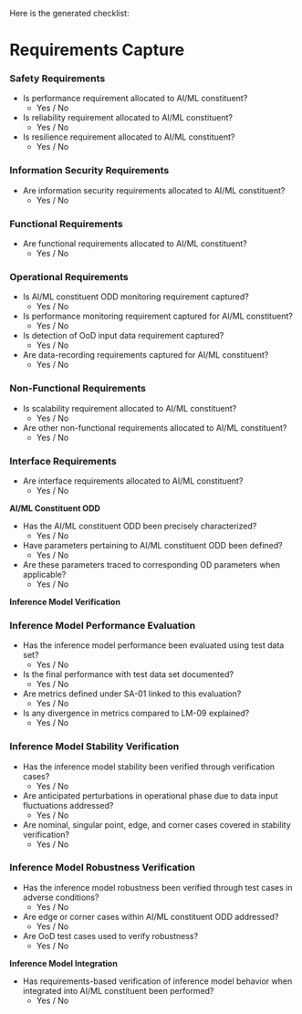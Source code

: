 Here is the generated checklist:

**Requirements Capture**
======================

### Safety Requirements

* Is performance requirement allocated to AI/ML constituent?
	+ Yes / No
* Is reliability requirement allocated to AI/ML constituent?
	+ Yes / No
* Is resilience requirement allocated to AI/ML constituent?
	+ Yes / No

### Information Security Requirements

* Are information security requirements allocated to AI/ML constituent?
	+ Yes / No

### Functional Requirements

* Are functional requirements allocated to AI/ML constituent?
	+ Yes / No

### Operational Requirements

* Is AI/ML constituent ODD monitoring requirement captured?
	+ Yes / No
* Is performance monitoring requirement captured for AI/ML constituent?
	+ Yes / No
* Is detection of OoD input data requirement captured?
	+ Yes / No
* Are data-recording requirements captured for AI/ML constituent?
	+ Yes / No

### Non-Functional Requirements

* Is scalability requirement allocated to AI/ML constituent?
	+ Yes / No
* Are other non-functional requirements allocated to AI/ML constituent?
	+ Yes / No

### Interface Requirements

* Are interface requirements allocated to AI/ML constituent?
	+ Yes / No

**AI/ML Constituent ODD**

* Has the AI/ML constituent ODD been precisely characterized?
	+ Yes / No
* Have parameters pertaining to AI/ML constituent ODD been defined?
	+ Yes / No
* Are these parameters traced to corresponding OD parameters when applicable?
	+ Yes / No

**Inference Model Verification**

### Inference Model Performance Evaluation

* Has the inference model performance been evaluated using test data set?
	+ Yes / No
* Is the final performance with test data set documented?
	+ Yes / No
* Are metrics defined under SA-01 linked to this evaluation?
	+ Yes / No
* Is any divergence in metrics compared to LM-09 explained?
	+ Yes / No

### Inference Model Stability Verification

* Has the inference model stability been verified through verification cases?
	+ Yes / No
* Are anticipated perturbations in operational phase due to data input fluctuations addressed?
	+ Yes / No
* Are nominal, singular point, edge, and corner cases covered in stability verification?
	+ Yes / No

### Inference Model Robustness Verification

* Has the inference model robustness been verified through test cases in adverse conditions?
	+ Yes / No
* Are edge or corner cases within AI/ML constituent ODD addressed?
	+ Yes / No
* Are OoD test cases used to verify robustness?
	+ Yes / No

**Inference Model Integration**

* Has requirements-based verification of inference model behavior when integrated into AI/ML constituent been performed?
	+ Yes / No